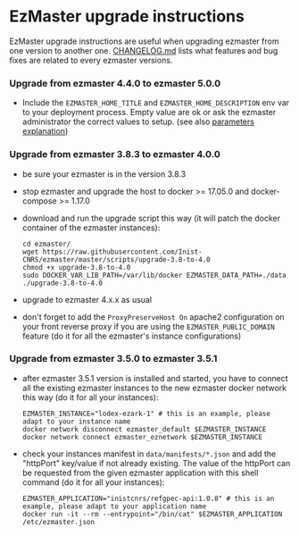 # EzMaster upgrade instructions

EzMaster upgrade instructions are useful when upgrading ezmaster from one version to another one.
[CHANGELOG.md](CHANGELOG.md) lists what features and bug fixes are related to every ezmaster versions.

### Upgrade from ezmaster 4.4.0 to ezmaster 5.0.0

* Include the `EZMASTER_HOME_TITLE` and `EZMASTER_HOME_DESCRIPTION` env var to your deployment process. Empty value are ok or ask the ezmaster administrator the correct values to setup. (see also [parameters explanation](./DEVELOPER.md#environment-variables))

### Upgrade from ezmaster 3.8.3 to ezmaster 4.0.0

* be sure your ezmaster is in the version 3.8.3
* stop ezmaster and upgrade the host to docker >= 17.05.0 and docker-compose >= 1.17.0
* download and run the upgrade script this way (it will patch the docker container of the ezmaster instances):

  ```shell
  cd ezmaster/
  wget https://raw.githubusercontent.com/Inist-CNRS/ezmaster/master/scripts/upgrade-3.8-to-4.0
  chmod +x upgrade-3.8-to-4.0
  sudo DOCKER_VAR_LIB_PATH=/var/lib/docker EZMASTER_DATA_PATH=./data ./upgrade-3.8-to-4.0
  ```

* upgrade to ezmaster 4.x.x as usual
* don't forget to add the `ProxyPreserveHost On` apache2 configuration on your front reverse proxy if you are using the `EZMASTER_PUBLIC_DOMAIN` feature (do it for all the ezmaster's instance configurations)

### Upgrade from ezmaster 3.5.0 to ezmaster 3.5.1

* after ezmaster 3.5.1 version is installed and started, you have to connect all the existing ezmaster instances to the new ezmaster docker network this way (do it for all your instances):

  ```shell
  EZMASTER_INSTANCE="lodex-ezark-1" # this is an example, please adapt to your instance name
  docker network disconnect ezmaster_default $EZMASTER_INSTANCE
  docker network connect ezmaster_eznetwork $EZMASTER_INSTANCE
  ```

* check your instances manifest in `data/manifests/*.json` and add the "httpPort" key/value if not already existing. The value of the httpPort can be requested from the given ezmaster application with this shell command (do it for all your instances):

  ```shell
  EZMASTER_APPLICATION="inistcnrs/refgpec-api:1.0.8" # this is an example, please adapt to your application name
  docker run -it --rm --entrypoint="/bin/cat" $EZMASTER_APPLICATION /etc/ezmaster.json
  ```

